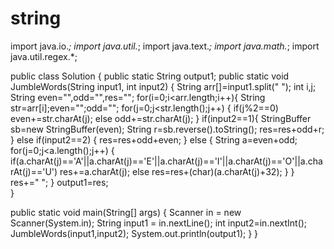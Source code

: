 # string
import java.io.*;
import java.util.*;
import java.text.*;
import java.math.*;
import java.util.regex.*;

public class Solution {
	public static String output1;
	public static void JumbleWords(String input1, int input2) {
        String arr[]=input1.split(" ");
        int i,j;
        String even="",odd="",res="";
        for(i=0;i<arr.length;i++){
            String str=arr[i];even="";odd="";
            for(j=0;j<str.length();j++)
            {
                if(j%2==0)
                    even+=str.charAt(j);
                else
                    odd+=str.charAt(j);
            }
            if(input2==1){
                StringBuffer sb=new StringBuffer(even);
                String r=sb.reverse().toString();
                res=res+odd+r;
            }
            else if(input2==2)
            {
                res=res+odd+even;
            }
            else
            {
                String a=even+odd;
                for(j=0;j<a.length();j++)
                {
                    if(a.charAt(j)=='A'||a.charAt(j)=='E'||a.charAt(j)=='I'||a.charAt(j)=='O'||a.charAt(j)=='U')
                        res+=a.charAt(j);
                    else
                        res=res+(char)(a.charAt(j)+32);
                }
            }
            res+=" ";
        }
          output1=res;  
    }    

 public static void main(String[] args) {
      Scanner in = new Scanner(System.in);
      String input1 = in.nextLine();
      int input2=in.nextInt();
      JumbleWords(input1,input2);
      System.out.println(output1);
    }
}
